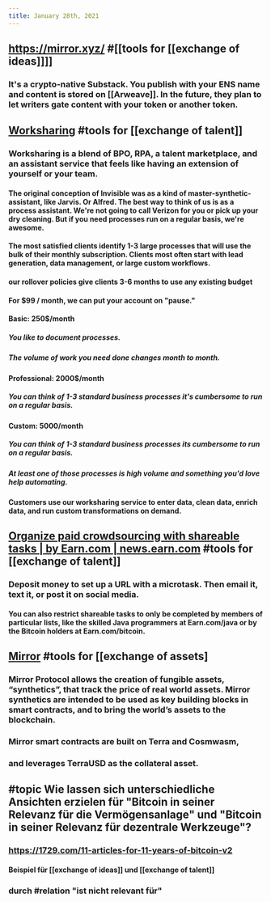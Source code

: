 ```yaml
---
title: January 28th, 2021
---
```


## https://mirror.xyz/ #[[tools for [[exchange of ideas]]]]
### It's a crypto-native Substack. You publish with your ENS name and content is stored on [[Arweave]]. In the future, they plan to let writers gate content with your token or another token.

## [Worksharing](https://inv.tech/worksharing) #tools for [[exchange of talent]]
### Worksharing is a blend of BPO, RPA, a talent marketplace, and an assistant service that feels like having an extension of yourself or your team.
#### The original conception of Invisible was as a kind of master-synthetic-assistant, like Jarvis. Or Alfred. The best way to think of us is as a process assistant. We're not going to call Verizon for you or pick up your dry cleaning. But if you need processes run on a regular basis, we're awesome.

#### The most satisfied clients identify 1-3 large processes that will use the bulk of their monthly subscription. Clients most often start with lead generation, data management, or large custom workflows.

#### our rollover policies give clients 3-6 months to use any existing budget

#### For $99 / month, we can put your account on "pause."

#### **Basic:** 250$/month
##### You like to document processes.

##### The volume of work you need done changes month to month.

#### **Professional:** 2000$/month
##### You can think of 1-3 standard business processes it's cumbersome to run on a regular basis.

#### **Custom:** $5000$/month
##### You can think of 1-3 standard business processes its cumbersome to run on a regular basis.

##### At least one of those processes is high volume and something you'd love help automating.

#### Customers use our worksharing service to enter data, clean data, enrich data, and run custom transformations on demand.

## [Organize paid crowdsourcing with shareable tasks | by Earn.com | news.earn.com](https://news.earn.com/organize-paid-crowdsourcing-with-social-tasks-98fb0713af6c) #tools for [[exchange of talent]]
### Deposit money to set up a URL with a microtask. Then email it, text it, or post it on social media.
#### You can also restrict shareable tasks to only be completed by members of particular lists, like the skilled Java programmers at __Earn.com/java__ or by the Bitcoin holders at __Earn.com/bitcoin__.

## [Mirror](https://mirror.finance/)  #tools for [[exchange of assets]
### Mirror Protocol allows the creation of fungible assets, “synthetics”, that track the price of real world assets. Mirror synthetics are intended to be used as key building blocks in smart contracts, and to bring the world’s assets to the blockchain.

### Mirror smart contracts are built on __Terra__ and __Cosmwasm__,

### and leverages TerraUSD as the collateral asset.

## #topic Wie lassen sich unterschiedliche Ansichten erzielen für "Bitcoin in seiner Relevanz für die Vermögensanlage" und "Bitcoin in seiner Relevanz für dezentrale Werkzeuge"?
### https://1729.com/11-articles-for-11-years-of-bitcoin-v2
#### Beispiel für [[exchange of ideas]] und [[exchange of talent]]

### durch #relation "ist nicht relevant für"

### 
